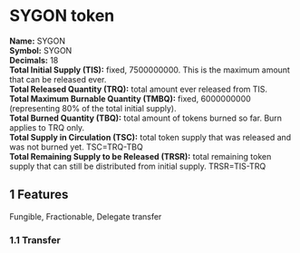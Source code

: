 # SYGON token

<p>
<b>Name:</b> SYGON <br/>
<b>Symbol:</b> SYGON <br/>
<b>Decimals:</b> 18 <br/>
<b>Total Initial Supply (TIS):</b> fixed, 7500000000. This is the maximum amount that can be released ever.<br/>
<b>Total Released Quantity (TRQ):</b> total amount ever released from TIS.<br/>
<b>Total Maximum Burnable Quantity (TMBQ):</b> fixed, 6000000000 (representing 80% of the total initial supply). <br/>
<b>Total Burned Quantity (TBQ):</b> total amount of tokens burned so far. Burn applies to TRQ only.<br/>
<b>Total Supply in Circulation (TSC):</b> total token supply that was released and was not burned yet. TSC=TRQ-TBQ <br/>
  <b>Total Remaining Supply to be Released (TRSR):</b> total remaining token supply that can still be distributed from initial supply. TRSR=TIS-TRQ<br/>
</p>

<h2>1 Features</h2>
<p>Fungible, Fractionable, Delegate transfer</p>

<h3>1.1 Transfer</h3>
